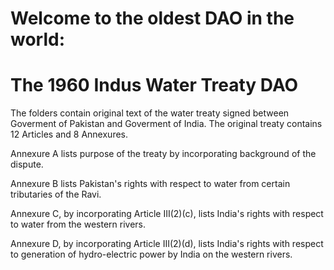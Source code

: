 # Welcome to the oldest DAO in the world:
# The 1960 Indus Water Treaty DAO

The folders contain original text of the water treaty signed between Goverment of Pakistan and Goverment of India. The original treaty contains 12 Articles and 8 Annexures. 

Annexure A lists purpose of the treaty by incorporating background of the dispute.

Annexure B lists Pakistan's rights with respect to water from certain tributaries of the Ravi.

Annexure C, by incorporating Article III(2)(c), lists India's rights with respect to water from the western rivers.

Annexure D, by incorporating Article III(2)(d), lists India's rights with respect to generation of hydro-electric power by India on the western rivers.

